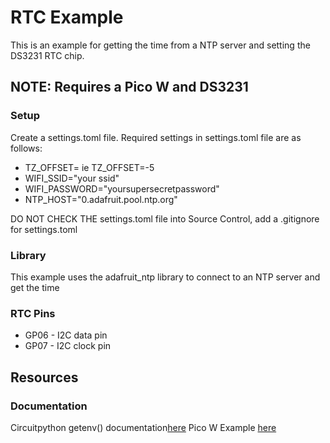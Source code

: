 # RTC Example
This is an example for getting the time from a NTP server and setting the DS3231 RTC chip.

## NOTE: Requires a Pico W and DS3231

### Setup
Create a settings.toml file. Required settings in settings.toml file are as follows:
* TZ_OFFSET=<timezone offset> ie TZ_OFFSET=-5
* WIFI_SSID="your ssid"
* WIFI_PASSWORD="yoursupersecretpassword"
* NTP_HOST="0.adafruit.pool.ntp.org"

DO NOT CHECK THE settings.toml file into Source Control, add a .gitignore for settings.toml

### Library
This example uses the adafruit_ntp library to connect to an NTP server and get the time

### RTC Pins
* GP06 - I2C data pin
* GP07 - I2C clock pin

## Resources

### Documentation
Circuitpython getenv() documentation[here](https://docs.circuitpython.org/en/latest/docs/environment.html)
Pico W Example [here](https://learn.adafruit.com/pico-w-wifi-with-circuitpython/create-your-settings-toml-file)
